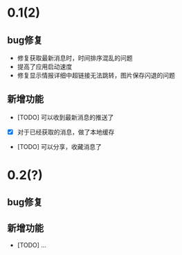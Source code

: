 #  0.1(2)
## bug修复
 - 修复获取最新消息时，时间排序混乱的问题
 - 提高了应用启动速度
 - 修复显示情报详细中超链接无法跳转，图片保存闪退的问题
 
 ## 新增功能
 - [TODO] 可以收到最新消息的推送了
 - [x] 对于已经获取的消息，做了本地缓存
 - [TODO] 可以分享，收藏消息了
 
# 0.2(?)
## bug修复
## 新增功能
- [TODO] ...
